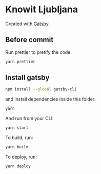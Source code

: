 # Knowit Ljubljana

Created with [Gatsby](https://www.gatsbyjs.org/).

## Before commit
Run prettier to pretify the code.
```sh
yarn prettier
```

## Install gatsby
```sh
npm install --global gatsby-cli
```

and install dependencies inside this folder:
```sh
yarn
```

And run from your CLI:
```sh
yarn start
```

To build, run:
```sh
yarn build
```

To deploy, run:
```
yarn deploy
```
